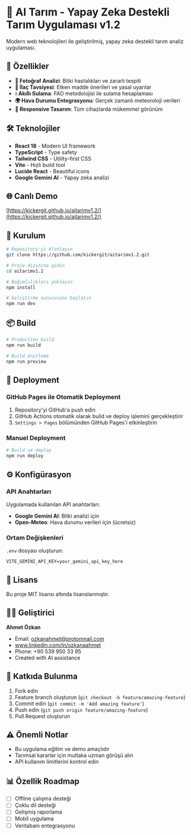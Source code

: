 # 🌱 AI Tarım - Yapay Zeka Destekli Tarım Uygulaması v1.2

Modern web teknolojileri ile geliştirilmiş, yapay zeka destekli tarım analiz uygulaması.

## 🚀 Özellikler

- **📸 Fotoğraf Analizi**: Bitki hastalıkları ve zararlı tespiti
- **💊 İlaç Tavsiyesi**: Etken madde önerileri ve yasal uyarılar
- **💧 Akıllı Sulama**: FAO metodolojisi ile sulama hesaplaması
- **🌍 Hava Durumu Entegrasyonu**: Gerçek zamanlı meteoroloji verileri
- **📱 Responsive Tasarım**: Tüm cihazlarda mükemmel görünüm

## 🛠️ Teknolojiler

- **React 18** - Modern UI framework
- **TypeScript** - Type safety
- **Tailwind CSS** - Utility-first CSS
- **Vite** - Hızlı build tool
- **Lucide React** - Beautiful icons
- **Google Gemini AI** - Yapay zeka analizi

## 🌐 Canlı Demo

[https://kickergit.github.io/aitarimv1.2/](https://kickergit.github.io/aitarimv1.2/)

## 🔧 Kurulum

```bash
# Repository'yi klonlayın
git clone https://github.com/kickergit/aitarimv1.2.git

# Proje dizinine gidin
cd aitarimv1.2

# Bağımlılıkları yükleyin
npm install

# Geliştirme sunucusunu başlatın
npm run dev
```

## 📦 Build

```bash
# Production build
npm run build

# Build önizleme
npm run preview
```

## 🚀 Deployment

### GitHub Pages ile Otomatik Deployment

1. Repository'yi GitHub'a push edin
2. GitHub Actions otomatik olarak build ve deploy işlemini gerçekleştirir
3. `Settings > Pages` bölümünden GitHub Pages'i etkinleştirin

### Manuel Deployment

```bash
# Build ve deploy
npm run deploy
```

## ⚙️ Konfigürasyon

### API Anahtarları

Uygulamada kullanılan API anahtarları:

- **Google Gemini AI**: Bitki analizi için
- **Open-Meteo**: Hava durumu verileri için (ücretsiz)

### Ortam Değişkenleri

`.env` dosyası oluşturun:

```env
VITE_GEMINI_API_KEY=your_gemini_api_key_here
```

## 📝 Lisans

Bu proje MIT lisansı altında lisanslanmıştır.

## 👨‍💻 Geliştirici

**Ahmet Özkan**
- Email: ozkanahmet@protonmail.com
- www.linkedin.com/in/ozkanaahmet
- Phone: +90 539 950 33 95
- Created with AI assistance

## 🤝 Katkıda Bulunma

1. Fork edin
2. Feature branch oluşturun (`git checkout -b feature/amazing-feature`)
3. Commit edin (`git commit -m 'Add amazing feature'`)
4. Push edin (`git push origin feature/amazing-feature`)
5. Pull Request oluşturun

## ⚠️ Önemli Notlar

- Bu uygulama eğitim ve demo amaçlıdır
- Tarımsal kararlar için mutlaka uzman görüşü alın
- API kullanım limitlerini kontrol edin

## 📊 Özellik Roadmap

- [ ] Offline çalışma desteği
- [ ] Çoklu dil desteği
- [ ] Gelişmiş raporlama
- [ ] Mobil uygulama
- [ ] Veritabanı entegrasyonu
